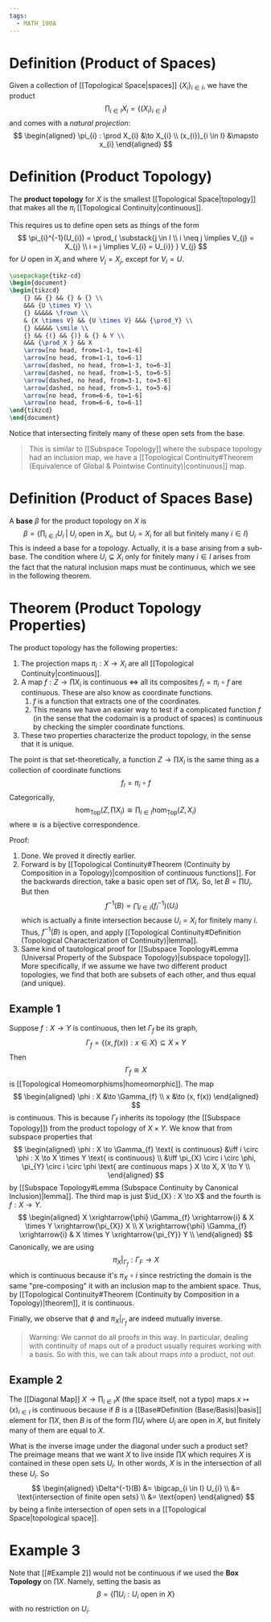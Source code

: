 ```yaml
---
tags:
  - MATH_190A
---
```

# Definition (Product of Spaces)
Given a collection of [[Topological Space|spaces]] $\{X_{i}\}_{i\in I}$, we have the product
$$
\prod_{i \in I} X_{i} = \{(X_{i})_{i \in I} \}
$$
and comes with a *natural projection*:
$$
\begin{aligned}
\pi_{i} : \prod X_{i} &\to X_{i} \\
(x_{i})_{i \in I} &\mapsto x_{i}
\end{aligned}
$$

# Definition (Product Topology)
The **product topology** for $X$ is the smallest [[Topological Space|topology]] that makes all the $\pi_{i}$ [[Topological Continuity|continuous]]. 

This requires us to define open sets as things of the form 
$$
\pi_{i}^{-1}(U_{i}) = \prod_{
\substack{j \in I \\ i \neq j \implies V_{j} = X_{j} \\ i = j \implies V_{i} = U_{i}}
} V_{j}
$$
for $U$ open in $X_{i}$ and where $V_{j} = X_{j}$, except for $V_{i} = U$. 

```tikz
\usepackage{tikz-cd}
\begin{document}
\begin{tikzcd}
	{} && {} && {} & {} \\
	&&& {U \times Y} \\
	{} &&&&& \frown \\
	& {X \times V} && {U \times V} &&& {\prod_Y} \\
	{} &&&&& \smile \\
	{} && {(} && {)} & {} & Y \\
	&&& {\prod_X } && X
	\arrow[no head, from=1-1, to=1-6]
	\arrow[no head, from=1-1, to=6-1]
	\arrow[dashed, no head, from=1-3, to=6-3]
	\arrow[dashed, no head, from=1-5, to=6-5]
	\arrow[dashed, no head, from=3-1, to=3-6]
	\arrow[dashed, no head, from=5-1, to=5-6]
	\arrow[no head, from=6-6, to=1-6]
	\arrow[no head, from=6-6, to=6-1]
\end{tikzcd}
\end{document}
```
Notice that intersecting finitely many of these open sets from the base.

> This is similar to [[Subspace Topology]] where the subspace topology had an inclusion map, we have a [[Topological Continuity#Theorem (Equivalence of Global & Pointwise Continuity)|continuous]] map. 

# Definition (Product of Spaces Base)
A **base** $\beta$ for the product topology on $X$ is 
$$
\beta = \left\{ \prod_{i \in I} U_{i} 
\;|\;
U_{i}\text{ open in } X_{i}, \text{ but } U_{i} = X_{i} \text{ for all but finitely many } i \in I  \right\}
$$
This is indeed a base for a topology. Actually, it is a base arising from a sub-base. The condition where $U_{i}\subsetneq X_{i}$ only for finitely many $i \in I$ arises from the fact that the natural inclusion maps must be continuous, which we see in the following theorem.

# Theorem (Product Topology Properties)
The product topology has the following properties:
1. The projection maps $\pi_{i} : X \to X_{i}$ are all [[Topological Continuity|continuous]].
2. A map $f : Z \to \prod X_{i}$ is continuous $\iff$ all its composites $f_{i}= \pi_{i} \circ f$ are continuous. These are also know as coordinate functions. 
	1. $f$ is a function that extracts one of the coordinates.
	2. This means we have an easier way to test if a complicated function $f$ (in the sense that the codomain is a product of spaces) is continuous by checking the simpler coordinate functions. 
3. These two properties characterize the product topology, in the sense that it is unique.

The point is that set-theoretically, a function $Z \to \prod X_{i}$ is the same thing as a collection of coordinate functions
$$
f_{i} = \pi_{i} \circ f
$$
Categorically, 
$$
\hom_{\text{Top}}\left(Z, \prod X_{i}\right) \cong \prod_{i \in I} \hom_{\text{Top}}(Z, X_{i})
$$
where $\cong$ is a bijective correspondence. 

Proof:
1. Done. We proved it directly earlier.
2. Forward is by [[Topological Continuity#Theorem (Continuity by Composition in a Topology)|composition of continuous functions]]. For the backwards direction, take a basic open set of $\prod X_{i}$. So, let $B = \prod U_{i}$. But then
   $$
   f^{-1}(B) = \bigcap_{i \in I} (f_{i}^{-1})(U_{i})
   $$
   which is actually a finite intersection because $U_{i} = X_{i}$ for finitely many $i$. Thus, $f^{-1}(B)$ is open, and apply [[Topological Continuity#Definition (Topological Characterization of Continuity)|lemma]].
3. Same kind of tautological proof for [[Subspace Topology#Lemma (Universal Property of the Subspace Topology)|subspace topology]]. More specifically, if we assume we have two different product topologies, we find that both are subsets of each other, and thus equal (and unique).

## Example 1
Suppose $f : X \to Y$ is continuous, then let $\Gamma_{f}$ be its graph,
$$
\Gamma_{f} = \{ (x, f(x)) : x \in X \} \subseteq X \times Y
$$
Then 
$$
\Gamma_{f} \cong X
$$
is [[Topological Homeomorphisms|homeomorphic]]. The map
$$
\begin{aligned}
\phi : X &\to \Gamma_{f} \\
x &\to (x, f(x))
\end{aligned}
$$
is continuous. This is because $\Gamma_{f}$ inherits its topology (the [[Subspace Topology]]) from the product topology of $X \times Y$. We know that from subspace properties that 
$$
\begin{aligned}
\phi : X \to \Gamma_{f} \text{ is continuous} 
&\iff i \circ \phi : X \to X \times Y \text{ is continuous} \\
&\iff \pi_{X} \circ i \circ \phi, \pi_{Y} \circ i \circ \phi \text{ are continuous maps } X \to X, X \to Y \\
\end{aligned}
$$
by [[Subspace Topology#Lemma (Subspace Continuity by Canonical Inclusion)|lemma]]. The third map is just $\id_{X} : X \to X$ and the fourth is $f : X \to Y$. 
$$
\begin{aligned}
X \xrightarrow{\phi}
\Gamma_{f} \xrightarrow{i}
& X \times Y \xrightarrow{\pi_{X}} X \\
X \xrightarrow{\phi}
\Gamma_{f} \xrightarrow{i}
& X \times Y \xrightarrow{\pi_{Y}} Y \\
\end{aligned}
$$
Canonically, we are using 
$$
\pi_{X}|_{\Gamma_{f}} : \Gamma_{F} \to X
$$
which is continuous because it's $\pi_{X} \circ i$ since restricting the domain is the same "pre-composing" it with an inclusion map to the ambient space. Thus, by [[Topological Continuity#Theorem (Continuity by Composition in a Topology)|theorem]], it is continuous. 

Finally, we observe that $\phi$ and $\pi_{X}|_{\Gamma_{f}}$ are indeed mutually inverse. 

> Warning: We cannot do all proofs in this way. In particular, dealing with continuity of maps out of a product usually requires working with a basis. So with this, we can talk about maps *into* a product, not *out*.

## Example 2 
The [[Diagonal Map]] $X \to \prod_{i \in I} X$ (the space itself, not a typo) maps $x \mapsto (x)_{i \in I}$ is continuous because if $B$ is a [[Base#Definition (Base/Basis)|basis]] element for $\prod X$, then $B$ is of the form $\prod U_{i}$ where $U_{i}$ are open in $X$, but finitely many of them are equal to $X$. 

What is the inverse image under the diagonal under such a product set? The preimage means that we want $X$ to live inside $\prod X$ which requires $X$ is contained in these open sets $U_{i}$. In other words, $X$ is in the intersection of all these $U_{i}$. So 
$$
\begin{aligned}
\Delta^{-1}(B) 
&= \bigcap_{i \in I} U_{i} \\
&= \text{intersection of finite open sets} \\
&= \text{open}
\end{aligned}
$$
by being a finite intersection of open sets in a [[Topological Space|topological space]].

# Example 3
Note that [[#Example 2]] would not be continuous if we used the **Box Topology** on $\prod X$. Namely, setting the basis as
$$
\beta = \left\{ \prod U_{i} : U_{i} \text{ open in } X \right\}
$$
with no restriction on $U_{i}$. 
